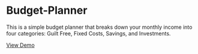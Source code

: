 # Budget-Planner

This is a simple budget planner that breaks down your monthly income into four categories: Guilt Free, Fixed Costs, Savings, and Investments.

[View Demo](https://keiserman.github.io/budget-planner/)